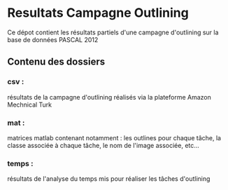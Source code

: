 # Resultats Campagne Outlining
Ce dépot contient les résultats partiels d'une campagne d'outlining sur la base de données PASCAL 2012

## Contenu des dossiers
### csv :
résultats de la campagne d'outlining réalisés via la plateforme Amazon Mechnical Turk

### mat :
matrices matlab contenant notamment : les outlines pour chaque tâche, la classe associée à chaque tâche, le nom de l'image associée, etc...

### temps :
résultats de l'analyse du temps mis pour réaliser les tâches d'outlining


